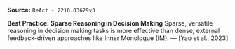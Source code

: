 **Source:** `ReAct - 2210.03629v3`

**Best Practice: Sparse Reasoning in Decision Making**
Sparse, versatile reasoning in decision making tasks is more effective than dense, external feedback-driven approaches like Inner Monologue (IM). — [Yao et al., 2023]
